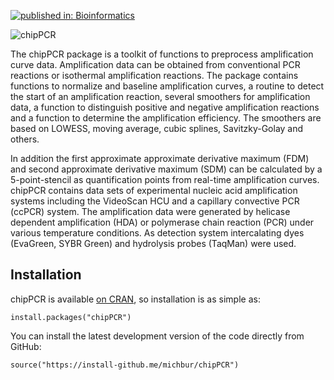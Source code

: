 [![published in: Bioinformatics](https://img.shields.io/badge/published%20in-Bioinformatics-ff69b4.svg?style=flat)](https://doi.org/10.1093/bioinformatics/btv205)

![chipPCR](https://github.com/michbur/chipPCR/blob/master/vignettes/logo.png)

The chipPCR package is a toolkit of functions to preprocess 
amplification curve data. Amplification data can be obtained from 
conventional PCR reactions or isothermal amplification reactions. The 
package contains functions to normalize and baseline amplification curves, 
a routine to detect the start of an amplification reaction, several 
smoothers for amplification data, a function to distinguish positive and 
negative amplification reactions and a function to determine the 
amplification efficiency. The smoothers are based on LOWESS, moving 
average, cubic splines, Savitzky-Golay and others.

In addition the first 
approximate approximate derivative maximum (FDM) and second approximate 
derivative maximum (SDM) can be calculated by a 5-point-stencil as 
quantification points from real-time amplification curves. chipPCR contains 
data sets of experimental nucleic acid amplification systems including the 
VideoScan HCU and a capillary convective PCR (ccPCR) system. The 
amplification data were generated by helicase dependent amplification (HDA) 
or polymerase chain reaction (PCR) under various temperature conditions. As 
detection system intercalating dyes (EvaGreen, SYBR Green) and hydrolysis 
probes (TaqMan) were used.

Installation
------------

chipPCR is available [on CRAN](http://cran.r-project.org/web/packages/chipPCR/), so installation is as simple as:

```
install.packages("chipPCR")
```

You can install the latest development version of the code directly from GitHub:

```
source("https://install-github.me/michbur/chipPCR")
```
